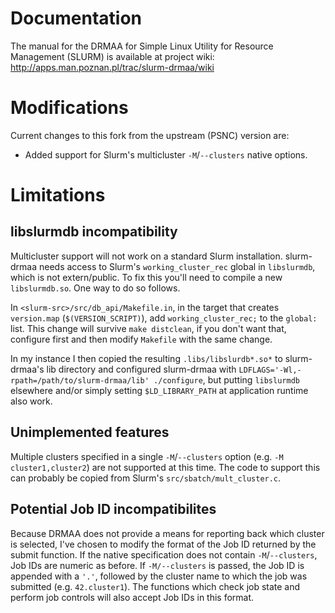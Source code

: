 Documentation
=============

The manual for the DRMAA for Simple Linux Utility for Resource Management
(SLURM) is available at project wiki:
http://apps.man.poznan.pl/trac/slurm-drmaa/wiki

Modifications
=============

Current changes to this fork from the upstream (PSNC) version are:

- Added support for Slurm's multicluster `-M`/`--clusters` native options.

Limitations
===========

libslurmdb incompatibility
--------------------------

Multicluster support will not work on a standard Slurm installation.
slurm-drmaa needs access to Slurm's `working_cluster_rec` global in
`libslurmdb`, which is not extern/public. To fix this you'll need to compile a
new `libslurmdb.so`. One way to do so follows.

In `<slurm-src>/src/db_api/Makefile.in`, in the target that creates
`version.map` (`$(VERSION_SCRIPT)`), add `working_cluster_rec;` to the
`global:` list. This change will survive `make distclean`, if you don't want
that, configure first and then modify `Makefile` with the same change.

In my instance I then copied the resulting `.libs/libslurdb*.so*` to
slurm-drmaa's lib directory and configured slurm-drmaa with
`LDFLAGS='-Wl,-rpath=/path/to/slurm-drmaa/lib' ./configure`, but putting
`libslurmdb` elsewhere and/or simply setting `$LD_LIBRARY_PATH` at application
runtime also work.

Unimplemented features
----------------------

Multiple clusters specified in a single `-M`/`--clusters` option (e.g. `-M
cluster1,cluster2`) are not supported at this time.  The code to support this
can probably be copied from Slurm's `src/sbatch/mult_cluster.c`.

Potential Job ID incompatibilites
---------------------------------

Because DRMAA does not provide a means for reporting back which cluster is
selected, I've chosen to modify the format of the Job ID returned by the submit
function. If the native specification does not contain `-M`/`--clusters`, Job
IDs are numeric as before. If `-M/--clusters` is passed, the Job ID is appended
with a `'.'`, followed by the cluster name to which the job was submitted (e.g.
`42.cluster1`). The functions which check job state and perform job controls
will also accept Job IDs in this format.
